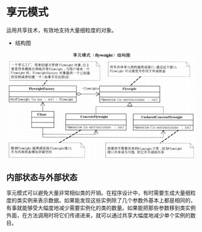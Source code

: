 # 享元模式

运用共享技术，有效地支持大量细粒度的对象。

* 结构图

![结构图](https://github.com/shanyao19940801/BookeNote/blob/master/ReadingNotes/DaHuaSheJiMoShi/src/main/java/com/yao/chapter26_Flyweight/image/flyweight.PNG)

## 内部状态与外部状态

享元模式可以避免大量非常相似类的开销。在程序设计中，有时需要生成大量细粒度的类实例来表示数据。如果能发现这些实例除了几个参数外基本上都是相同的，有事就能够受大幅度地减少需要实例化的类的数量。如果能把那些参数移到类实例外面，在方法调用时将它们传递进来，就可以通过共享大幅度地减少单个实例的数目。
